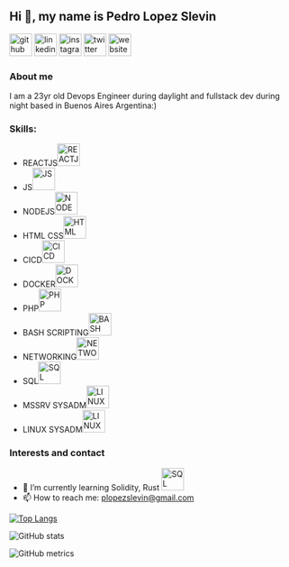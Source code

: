 ## Hi 👋, my name is Pedro Lopez Slevin
[<img src='https://img.icons8.com/ios-glyphs/344/github.png' alt='github' height='40'>](https://github.com/pedroslev)  [<img src='https://img.icons8.com/color/344/linkedin-circled--v1.png' alt='linkedin' height='40'>](https://www.linkedin.com/in/plopezslevin/)  [<img src='https://img.icons8.com/color/344/instagram-new--v1.png' alt='instagram' height='40'>](https://www.instagram.com/pedroslev/)  [<img src='https://img.icons8.com/fluency/344/twitter.png' alt='twitter' height='40'>](https://twitter.com/pedroslevv)  [<img src='https://img.icons8.com/fluency/344/domain.png' alt='website' height='40'>](www.hazear.com)  

### About me
I am a 23yr old Devops Engineer during daylight and fullstack dev during night based in Buenos Aires Argentina:)

### Skills:
- REACTJS<img src='https://img.icons8.com/ultraviolet/344/react--v2.png' alt='REACTJS' height='40'>
- JS<img src='https://img.icons8.com/color/344/javascript--v1.png' alt='JS' height='40'>
- NODEJS<img src='https://img.icons8.com/color/344/nodejs.png' alt='NODEJS' height='40'>
- HTML CSS<img src='https://img.icons8.com/external-flaticons-lineal-color-flat-icons/344/external-html-media-agency-flaticons-lineal-color-flat-icons.png' alt='HTML CSS' height='40'>
- CICD<img src='https://img.icons8.com/color/344/jenkins.png' alt='CICD' height='40'>
- DOCKER<img src='https://www.docker.com/wp-content/uploads/2022/03/Moby-logo.png' alt='DOCKER' height='40'>
- PHP<img src='https://img.icons8.com/external-flaticons-lineal-color-flat-icons/344/external-php-web-development-flaticons-lineal-color-flat-icons-2.png' alt='PHP' height='40'>
- BASH SCRIPTING<img src='https://img.icons8.com/plasticine/344/bash.png' alt='BASH' height='40'>
- NETWORKING<img src='https://img.icons8.com/external-itim2101-lineal-color-itim2101/344/external-networking-network-technology-itim2101-lineal-color-itim2101-1.png' alt='NETWORKING' height='40'>
- SQL<img src='https://img.icons8.com/external-flat-juicy-fish/452/external-sql-coding-and-development-flat-flat-juicy-fish.png' alt='SQL' height='40'>
- MSSRV SYSADM<img src='https://img.icons8.com/color/452/windows-logo.png' alt='LINUXSYSADM' height='40'>
- LINUX SYSADM<img src='https://img.icons8.com/color/344/linux--v1.png' alt='LINUXSYSADM' height='40'>



### Interests and contact
- 🌱 I’m currently learning Solidity, Rust <img src='https://img.icons8.com/external-filled-outline-wichaiwi/344/external-blockchain-non-fungible-token-filled-outline-wichaiwi.png' alt='SQL' height='40'>
- 📫 How to reach me: plopezslevin@gmail.com 


[![Top Langs](https://github-readme-stats.vercel.app/api/top-langs/?username=pedroslev)](https://github.com/anuraghazra/github-readme-stats)

![GitHub stats](https://github-readme-stats.vercel.app/api?username=pedroslev&show_icons=true)  

![GitHub metrics](https://metrics.lecoq.io/pedroslev)  


